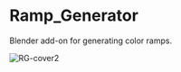 # Ramp_Generator
Blender add-on for generating color ramps.

![RG-cover2](https://github.com/user-attachments/assets/fcadd3c3-6ffd-4e3a-bf0b-8143d758d39c)
